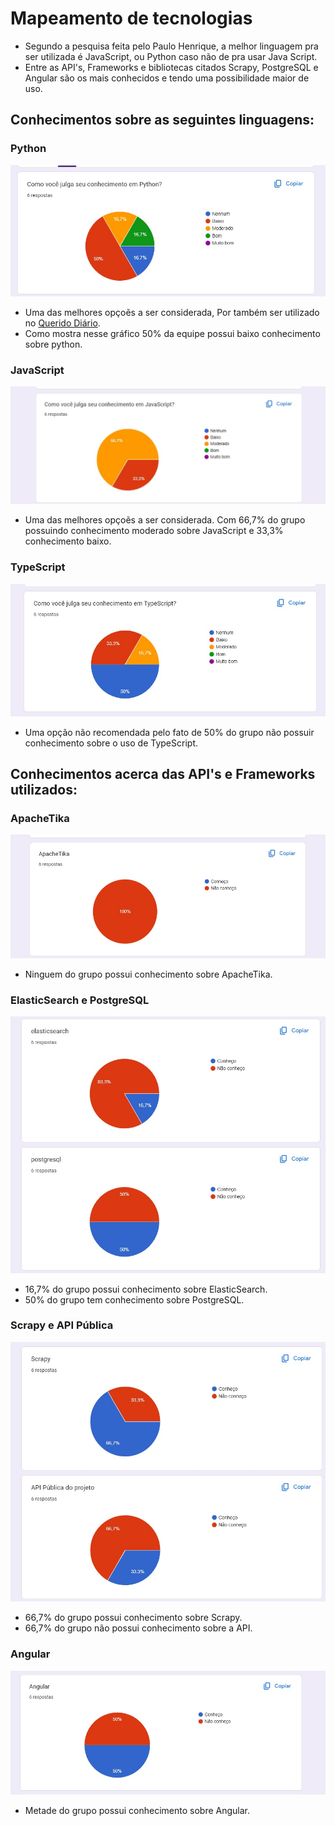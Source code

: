 #  Mapeamento de tecnologias

- Segundo a pesquisa feita pelo Paulo Henrique, a melhor linguagem pra ser utilizada é JavaScript, ou Python caso não de pra usar Java Script.
- Entre as API's, Frameworks e bibliotecas citados Scrapy, PostgreSQL e Angular são os mais conhecidos e tendo uma possibilidade maior de uso.


## Conhecimentos sobre as seguintes linguagens:

### Python 

![Alt text](./Imagens/graficoPython.jpeg)

- Uma das melhores opçoẽs a ser considerada, Por também ser utilizado no [Querido Diário](https://queridodiario.ok.org.br/).
- Como mostra nesse gráfico 50% da equipe possui baixo conhecimento sobre python.

### JavaScript

![Alt text](./Imagens/graficoJS.jpeg)

- Uma das melhores opçoẽs a ser considerada. Com 66,7% do grupo possuindo conhecimento moderado sobre JavaScript e 33,3% conhecimento baixo.

### TypeScript

![Alt text](./Imagens/graficoTypeScript.jpeg)

- Uma opção não recomendada pelo fato de 50% do grupo não possuir conhecimento sobre o uso de TypeScript.


## Conhecimentos acerca das API's e Frameworks utilizados:

### ApacheTika

![Alt text](./Imagens/graficoApache.jpeg)

- Ninguem do grupo possui conhecimento sobre ApacheTika.

### ElasticSearch e PostgreSQL

![Alt text](./Imagens/graficoSQL.jpeg)

- 16,7% do grupo possui conhecimento sobre ElasticSearch.
- 50% do  grupo tem conhecimento sobre PostgreSQL.

### Scrapy e API Pública

![Alt text](./Imagens/graficoScrapy.jpeg)

- 66,7% do grupo possui conhecimento sobre Scrapy.
- 66,7% do grupo não possui conhecimento sobre a API.

### Angular

![Alt text](./Imagens/graficoAngular.jpeg)

- Metade do grupo possui conhecimento sobre Angular.

